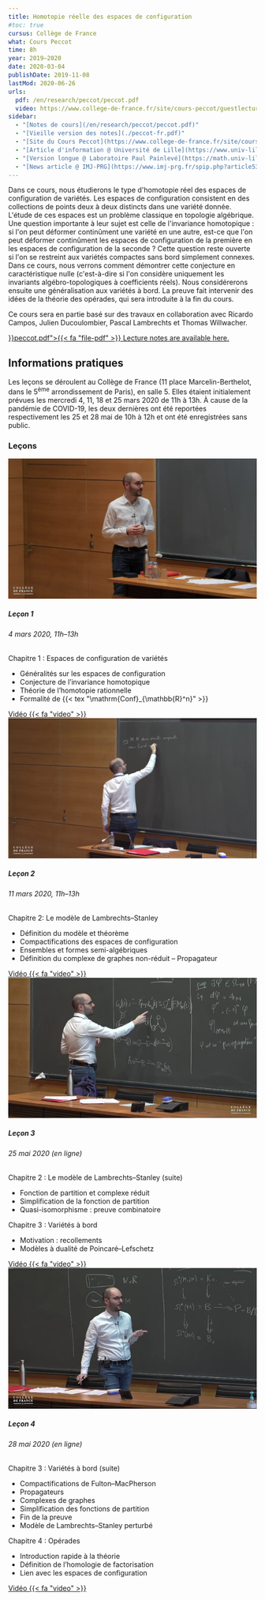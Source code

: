 ```yaml
---
title: Homotopie réelle des espaces de configuration
#toc: true
cursus: Collège de France
what: Cours Peccot
time: 8h
year: 2019–2020
date: 2020-03-04
publishDate: 2019-11-08
lastMod: 2020-06-26
urls:
  pdf: /en/research/peccot/peccot.pdf
  video: https://www.college-de-france.fr/site/cours-peccot/guestlecturer-2019-2020__1.htm
sidebar:
  - "[Notes de cours](/en/research/peccot/peccot.pdf)"
  - "[Vieille version des notes](./peccot-fr.pdf)"
  - "[Site du Cours Peccot](https://www.college-de-france.fr/site/cours-peccot/guestlecturer-2019-2020__1.htm)"
  - "[Article d'information @ Université de Lille](https://www.univ-lille.fr/fileadmin/user_upload/illustrations/contenus/recherche/2017/ActULille_Recherche/News_52_Cours_Peccot_de_Najib_Idrissi_-_article.pdf)"
  - "[Version longue @ Laboratoire Paul Painlevé](https://math.univ-lille1.fr/d7/node/10461)"
  - "[News article @ IMJ-PRG](https://www.imj-prg.fr/spip.php?article538)"
---
```


Dans ce cours, nous étudierons le type d'homotopie réel des espaces de configuration de variétés.
Les espaces de configuration consistent en des collections de points deux à deux distincts dans une variété donnée.
L'étude de ces espaces est un problème classique en topologie algébrique.
Une question importante à leur sujet est celle de l'invariance homotopique : si l'on peut déformer continûment une variété en une autre, est-ce que l'on peut déformer continûment les espaces de configuration de la première en les espaces de configuration de la seconde ?
Cette question reste ouverte si l'on se restreint aux variétés compactes sans bord simplement connexes.
Dans ce cours, nous verrons comment démontrer cette conjecture en caractéristique nulle (c'est-à-dire si l'on considère uniquement les invariants algébro-topologiques à coefficients réels).
Nous considérerons ensuite une généralisation aux variétés à bord.
La preuve fait intervenir des idées de la théorie des opérades, qui sera introduite à la fin du cours.

Ce cours sera en partie basé sur des travaux en collaboration avec Ricardo Campos, Julien Ducoulombier, Pascal Lambrechts et Thomas Willwacher.

<div class="alert alert-info"><a class="alert-link" href="{{< ref "research/peccot" >}}peccot.pdf">{{< fa "file-pdf" >}} Lecture notes are available here.</a></span></div>

## Informations pratiques

Les leçons se déroulent au Collège de France (11 place Marcelin-Berthelot, dans le 5<sup>ème</sup> arrondissement de Paris), en salle 5.
Elles étaient initialement prévues les mercredi 4, 11, 18 et 25 mars 2020 de 11h à 13h.
À cause de la pandémie de COVID-19, les deux dernières ont été reportées respectivement les 25 et 28 mai de 10h à 12h et ont été enregistrées sans public.

### Leçons

<div class="row row-cols-1 row-cols-md-2">
<div class="col mb-3">
<div class="card">
  <a href="https://www.college-de-france.fr/site/cours-peccot/guestlecturer-2020-03-04-11h00.htm"><img src="thumb1.jpg" class="card-img-top" /></a>
  <div class="card-body">
    <h5 class="card-title">Leçon 1</h5>
    <h6 class="card-subtitle text-muted mb-2">4 mars 2020, 11h–13h</h6>
    <p class="card-text mb-0">Chapitre 1 : Espaces de configuration de variétés</p>
    <ul class="mb-2">
    <li>Généralités sur les espaces de configuration</li>
    <li>Conjecture de l’invariance homotopique</li>
    <li>Théorie de l’homotopie rationnelle</li>
    <li>Formalité de {{< tex "\mathrm{Conf}_{\mathbb{R}^n}" >}}</li>
    </ul>
    <a class="card-link" href="https://www.college-de-france.fr/site/cours-peccot/guestlecturer-2020-03-04-11h00.htm">Vidéo {{< fa "video" >}}</a>
  </div>
</div>
</div>

<div class="col mb-3">
<div class="card">
  <a href="https://www.college-de-france.fr/site/cours-peccot/guestlecturer-2020-03-11-11h00.htm"><img src="thumb2.jpg" class="card-img-top" /></a>
  <div class="card-body">
    <h5 class="card-title">Leçon 2</h5>
    <h6 class="card-subtitle text-muted mb-2">11 mars 2020, 11h–13h</h6>
    <p class="card-text mb-0">Chapitre 2: Le modèle de Lambrechts–Stanley</p>
    <ul class="mb-2">
    <li>Définition du modèle et théorème</li>
    <li>Compactifications des espaces de configuration</li>
    <li>Ensembles et formes semi-algébriques</li>
    <li>Définition du complexe de graphes non-réduit – Propagateur</li>
    </ul>
    <a class="card-link" href="https://www.college-de-france.fr/site/cours-peccot/guestlecturer-2020-03-11-11h00.htm">Vidéo {{< fa "video" >}}</a>
  </div>
</div>
</div>

<div class="col mb-3">
<div class="card">
  <a href="https://www.college-de-france.fr/site/cours-peccot/guestlecturer-2020-05-25-11h00.htm"><img src="thumb3.jpg" class="card-img-top" /></a>
  <div class="card-body">
    <h5 class="card-title">Leçon 3</h5>
    <h6 class="card-subtitle text-muted mb-2">25 mai 2020 (en ligne)</h6>
    <p class="card-text mb-0">Chapitre 2 : Le modèle de Lambrechts–Stanley (suite)</p>
    <ul class="mb-0">
    <li>Fonction de partition et complexe réduit</li>
    <li>Simplification de la fonction de partition</li>
    <li>Quasi-isomorphisme : preuve combinatoire</li>
    </ul>
    <p class="card-text mb-0">Chapitre 3 : Variétés à bord</p>
    <ul class="mb-2">
    <li>Motivation : recollements</li>
    <li>Modèles à dualité de Poincaré–Lefschetz</li>
    </ul>
    <a class="card-link" href="https://www.college-de-france.fr/site/cours-peccot/guestlecturer-2020-05-25-11h00.htm">Vidéo {{< fa "video" >}}</a>
  </div>
</div>
</div>

<div class="col mb-3">
<div class="card">
  <a href="https://www.college-de-france.fr/site/cours-peccot/guestlecturer-2020-05-28-11h00.htm"><img src="thumb4.jpg" class="card-img-top" /></a>
  <div class="card-body">
    <h5 class="card-title">Leçon 4</h5>
    <h6 class="card-subtitle text-muted mb-2">28 mai 2020 (en ligne)</h6>
    <p class="card-text mb-0">Chapitre 3 : Variétés à bord (suite)</p>
    <ul class="mb-0">
    <li>Compactifications de Fulton–MacPherson</li>
    <li>Propagateurs</li>
    <li>Complexes de graphes</li>
    <li>Simplification des fonctions de partition</li>
    <li>Fin de la preuve</li>
    <li>Modèle de Lambrechts–Stanley perturbé</li>
    </ul>
    <p class="card-text mb-0">Chapitre 4 : Opérades </p>
    <ul class="mb-2">
    <li>Introduction rapide à la théorie</li>
    <li>Définition de l’homologie de factorisation</li>
    <li>Lien avec les espaces de configuration</li>
    </ul>
    <a class="card-link" href="https://www.college-de-france.fr/site/cours-peccot/guestlecturer-2020-05-28-11h00.htm">Vidéo {{< fa "video" >}}</a>
  </div>
</div>
</div>
</div>

